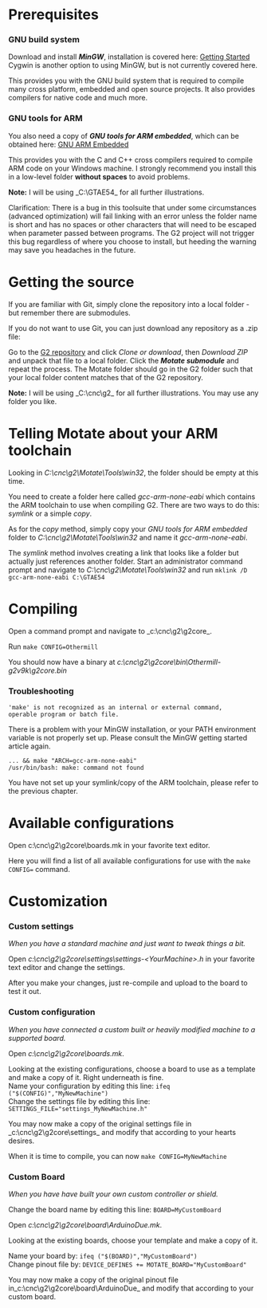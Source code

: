 # Prerequisites

### GNU build system

Download and install _**MinGW**_, installation is covered here: [Getting Started](http://www.mingw.org/wiki/getting_started)  
Cygwin is another option to using MinGW, but is not currently covered here.

This provides you with the GNU build system that is required to compile many cross platform, embedded and open source projects. It also provides compilers for native code and much more.

### GNU tools for ARM

You also need a copy of _**GNU tools for ARM embedded**_, which can be obtained here: [GNU ARM Embedded](https://launchpad.net/gcc-arm-embedded/+download)
  
This provides you with the C and C++ cross compilers required to compile ARM code on your Windows machine.
I strongly recommend you install this in a low-level folder **without spaces** to avoid problems.

**Note:** I will be using _C:\GTAE54\_ for all further illustrations.

Clarification: There is a bug in this toolsuite that under some circumstances (advanced optimization) will fail linking with an error unless the folder name is short and has no spaces or other characters that will need to be escaped when parameter passed between programs. The G2 project will not trigger this bug regardless of where you choose to install, but heeding the warning may save you headaches in the future.

# Getting the source

If you are familiar with Git, simply clone the repository into a local folder - but remember there are submodules.

If you do not want to use Git, you can just download any repository as a .zip file:

Go to the [G2 repository](https://github.com/synthetos/g2) and click _Clone or download_, then _Download ZIP_ and unpack that file to a local folder. Click the **_Motate submodule_** and repeat the process. The Motate folder should go in the G2 folder such that your local folder content matches that of the G2 repository.

**Note:** I will be using _C:\cnc\g2\_ for all further illustrations. You may use any folder you like.

# Telling Motate about your ARM toolchain

Looking in _C:\cnc\g2\Motate\Tools\win32_, the folder should be empty at this time.

You need to create a folder here called _gcc-arm-none-eabi_ which contains the ARM toolchain to use when compiling G2.
There are two ways to do this: _symlink_ or a simple _copy_.

As for the _copy_ method, simply copy your _GNU tools for ARM embedded_ folder to _C:\cnc\g2\Motate\Tools\win32_ and name it _gcc-arm-none-eabi_.

The _symlink_ method involves creating a link that looks like a folder but actually just references another folder.
Start an administrator command prompt and navigate to _C:\cnc\g2\Motate\Tools\win32_ and run ```mklink /D gcc-arm-none-eabi C:\GTAE54```

# Compiling

Open a command prompt and navigate to _c:\cnc\g2\g2core\_.

Run ```make CONFIG=Othermill```

You should now have a binary at _c:\cnc\g2\g2core\bin\Othermill-g2v9k\g2core.bin_

### Troubleshooting

    'make' is not recognized as an internal or external command,
    operable program or batch file.

There is a problem with your MinGW installation, or your PATH environment variable is not properly set up. Please consult the MinGW getting started article again.

    ... && make "ARCH=gcc-arm-none-eabi"
    /usr/bin/bash: make: command not found

You have not set up your symlink/copy of the ARM toolchain, please refer to the previous chapter.

# Available configurations

Open c:\cnc\g2\g2core\boards.mk in your favorite text editor.

Here you will find a list of all available configurations for use with the ```make CONFIG=``` command.

# Customization

### Custom settings

_When you have a standard machine and just want to tweak things a bit._

Open _c:\cnc\g2\g2core\settings\settings-\<YourMachine\>.h_ in your favorite text editor and change the settings.

After you make your changes, just re-compile and upload to the board to test it out.

### Custom configuration

_When you have connected a custom built or heavily modified machine to a supported board._

Open _c:\cnc\g2\g2core\boards.mk_.

Looking at the existing configurations, choose a board to use as a template and make a copy of it. Right underneath is fine.  
Name your configuration by editing this line: ```ifeq ("$(CONFIG)","MyNewMachine")```  
Change the settings file by editing this line: ```SETTINGS_FILE="settings_MyNewMachine.h"```

You may now make a copy of the original settings file in _c:\cnc\g2\g2core\settings\_ and modify that according to your hearts desires.

When it is time to compile, you can now ```make CONFIG=MyNewMachine```

### Custom Board

_When you have have built your own custom controller or shield._

Change the board name by editing this line: ```BOARD=MyCustomBoard```

Open _c:\cnc\g2\g2core\board\ArduinoDue.mk_.

Looking at the existing boards, choose your template and make a copy of it.

Name your board by: ```ifeq ("$(BOARD)","MyCustomBoard")```  
Change pinout file by: ```DEVICE_DEFINES += MOTATE_BOARD="MyCustomBoard"```

You may now make a copy of the original pinout file in_c:\cnc\g2\g2core\board\ArduinoDue_ and modify that according to your custom board.
